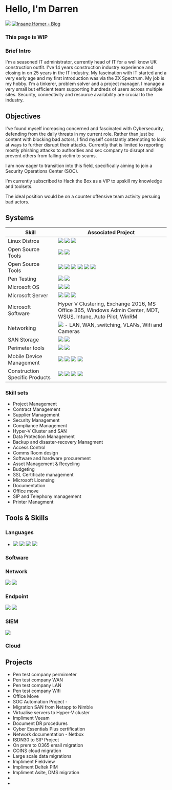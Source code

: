 # Hello, I'm Darren
<a href="https://www.linkedin.com/in/darren-henderson-8200072/"><img src="https://img.shields.io/badge/-LinkedIn-0072b1?&style=for-the-badge&logo=linkedin&logoColor=white"/></a>
<a href="https://techiegeekuk.blogspot.com/"><img src="https://img.shields.io/badge/-Blogger-0072b1?&style=for-the-badge&logo=blogger&logoColor=white&color=orange" alt="Insane Homer - Blog"/></a>


### This page is WIP

### Brief Intro

I'm a seasoned IT administrator, currently head of IT for a well know UK construction outfit. I've 14 years construction industry experience and closing in on 25 years in the IT industry. My fascination with IT started and a very early age and my first introduction was via the ZX Spectrum. My job is my hobby. I'm a tinkerer, problem solver and a project manager. I manage a very small but efficient team supporting hundreds of users across multiple sites. Security, connectivity and resource availability are crucial to the industry. 

## Objectives

I've found myself increasing concerned and fascinated with Cybersecurity, defending from the daily threats in my current role. Rather than just be content with blocking bad actors, I find myself constantly attempting to look at ways to further disrupt their attacks.
Currently that is limited to reporting mostly phishing attacks to authorities and sec company to disrupt and prevent others from falling victim to scams.

I am now eager to transition into this field, specifically aiming to join a Security Operations Center (SOC).

I'm currently subscribed to Hack the Box as a VIP to upskill my knowledge and toolsets.

The ideal position would be on a counter offensive team activity persuing bad actors.


## Systems

| Skill                                         | Associated Project         |
|-----------------------------------------------|----------------------------|
| Linux Distros | <img src="https://img.shields.io/badge/-Debian-168C9C?&style=for-the-badge&logo=Debian&logoColor=white">   <img src="https://img.shields.io/badge/-Kali-292c7a?&style=for-the-badge&logo=Kali&logoColor=white">   <img src="https://img.shields.io/badge/-Parrot-00a4ef?&style=for-the-badge&logo=Parrot&logoColor=white">
| Open Source Tools | <img src="https://img.shields.io/badge/-Proxmox-F96854?&style=for-the-badge&logo=Proxmox&logoColor=white&color=orange">   <img src="https://img.shields.io/badge/-Docker-000000?&style=for-the-badge&logo=Docker&logoColor=ffffff">|
| Open Source Tools | <img src="https://img.shields.io/badge/-Portainer-2E8B57?&style=for-the-badge&logo=Portainer&logoColor=ffffff">   <img src="https://img.shields.io/badge/-Dashy-2E8B57?&style=for-the-badge&logo=Dashy&logoColor=ffffff">     <img src="https://img.shields.io/badge/-Uptime_Kumar-2E8B57?&style=for-the-badge&logo=Uptime_Kumar&logoColor=ffffff">  <img src="https://img.shields.io/badge/-phpBB-2E8B57?&style=for-the-badge&logo=Dashy&logoColor=ffffff">     <img src="https://img.shields.io/badge/-Twiki-2E8B57?&style=for-the-badge&logo=Uptime_Kumar&logoColor=ffffff">   <img src="https://img.shields.io/badge/-Netbox-2E8B57?&style=for-the-badge&logo=Uptime_Kumar&logoColor=ffffff"> |
| Pen Testing | <img src="https://img.shields.io/badge/-Burpsuite-2E8B57?&style=for-the-badge&logo=Burpsuite&logoColor=ffffff">   <img src="https://img.shields.io/badge/-GVM_(OpenVAS)-2E8B57?&style=for-the-badge&logo=GVM&logoColor=ffffff"> |
| Microsoft OS | <img src="https://img.shields.io/badge/-Windows_11-0078D7?&style=for-the-badge&logo=Microsoft&logoColor=white">   <img src="https://img.shields.io/badge/-Windows_10-0078D7?&style=for-the-badge&logo=Microsoft&logoColor=white">|
| Microsoft Server | <img src="https://img.shields.io/badge/-Windows_2012_R2_Server-0078D7?&style=for-the-badge&logo=Microsoft&logoColor=white"> <img src="https://img.shields.io/badge/-Windows_2016_Server-0078D7?&style=for-the-badge&logo=Microsoft&logoColor=white">   <img src="https://img.shields.io/badge/-Windows_2019_Server-0078D7?&style=for-the-badge&logo=Microsoft&logoColor=white">|
| Microsoft Software | Hyper V Clustering, Exchange 2016, MS Office 365, Windows Admin Center, MDT, WSUS, Intune, Auto Pilot, WinRM|
| Networking | <img src="https://img.shields.io/badge/-Meraki-00A4EF?&style=for-the-badge&logo=Meraki&logoColor=white&color=4CBB17"> - LAN, WAN, switching, VLANs, Wifi and Cameras|
| SAN Storage| <img src="https://img.shields.io/badge/-HP_Nimble-0078D7?&style=for-the-badge&logo=HP&logoColor=white">   <img src="https://img.shields.io/badge/-NetApp-2962FF?&style=for-the-badge&logo=NetApp&logoColor=ffffff">|
| Perimeter tools | <img src="https://img.shields.io/badge/-Mimecast-0078D7?&style=for-the-badge&color=white">   <img src="https://img.shields.io/badge/-FortiGate-F67CA9?&style=for-the-badge&logo=Fortinet&logoColor=red"> |
| Mobile Device Management | <img src="https://img.shields.io/badge/-Ivanti-00A4EF?&style=for-the-badge&logo=Ivanti&logoColor=ffffff"> <img src="https://img.shields.io/badge/-InTune-00A4EF?&style=for-the-badge&logo=Microsoft&logoColor=ffffff"> <img src="https://img.shields.io/badge/-Android-00A4EF?&style=for-the-badge&logo=Android&logoColor=ffffff"> <img src="https://img.shields.io/badge/-iPhone-00A4EF?&style=for-the-badge&logo=Apple&logoColor=ffffff">|
| Construction Specific Products |    <img src="https://img.shields.io/badge/-COINS-2e8ba2?&style=for-the-badge&logo=COINS&logoColor=ffffff"> <img src="https://img.shields.io/badge/-Deltek_PIM-2e8ba2?&style=for-the-badge&logo=Deltek&logoColor=ffffff">   <img src="https://img.shields.io/badge/-Fieldview-2e8ba2?&style=for-the-badge&logo=Fieldview&logoColor=ffffff">   <img src="https://img.shields.io/badge/-Asite-2e8ba2?&style=for-the-badge&logo=Asite&logoColor=ffffff"> |


### Skill sets
- Project Management
- Contract Management
- Supplier Management
- Security Management
- Compliance Management
- Hyper-V Cluster and SAN
- Data Protection Management
- Backup and disaster-recovery Managment
- Access Control
- Comms Room design
- Software and hardware procurement
- Asset Management & Recycling
- Budgeting
- SSL Certificate management
- Microsoft Licensing
- Documentation
- Office move
- SIP and Telephony management
- Printer Managment


## Tools & Skills

### Languages
- <img src="https://img.shields.io/badge/-Powershell-ffffff?&style=for-the-badge&color=ffffff&logo=Powershell&logoColor=000000">  <img src="https://img.shields.io/badge/-KIX32-gray?&style=for-the-badge">   <img src="https://img.shields.io/badge/-Microsoft_SQL_Server-00A4EF?&style=for-the-badge&logo=Microsoft&logoColor=white">   <img src="https://img.shields.io/badge/-Python-2E8B57?&style=for-the-badge&color=2E8B57&logo=Python&logoColor=FFFF00">


### Software

### Network
<div>
    <img src="https://img.shields.io/badge/-Wireshark-1679A7?&style=for-the-badge&logo=Wireshark&logoColor=white" />
    <img src="https://img.shields.io/badge/-Meraki-00A4EF?&style=for-the-badge&logo=Meraki&logoColor=white&color=4CBB17">
</div>

### Endpoint
<div>
    <img src="https://img.shields.io/badge/-Microsoft_Defender_for_Endpoint-00A4EF?&style=for-the-badge&logo=Microsoft&logoColor=white" />
<img src="https://img.shields.io/badge/-Snow_Inventory-0078D7?&style=for-the-badge&logo=Microsoft&logoColor=white&data-url=data:image/svg+xml,%3Csvg%20xmlns%3D%22http%3A%20www.w3.org%202000%2Fsvg%22%20viewBox%3D%220%200%20512%20512%22%3E%3Cpath%20fill%3D%22white%22%20d%3D%22M256%20456a64%2064%200%201%201%20128-128V32a64%2064%200%201%201-128%20128V456zm0-352c-43.456%200-80-36.544-80-80V176a80%2080%200%201%20160%2079.776L256%256l60.224-76.224a80%2080%200%201%2015.776%2060.224V352zm0-208c-35.208%200-64-28.792-64-64s28.792-64%2064-64s64%2028.792%2064%2064s-28.792%2064-64%2064z%22%3E%3C%2Fpath%3E%3C%2Fsvg%3E" />


</div>

### SIEM
<div>
    <img src="https://img.shields.io/badge/-Wazuh-0078D4?&style=for-the-badge&logo=Wazuh&logoColor=white" />
</div>

### Cloud

## Projects
- Pen test company permimeter
- Pen test company WAN
- Pen test company LAN
- Pen test company Wifi
- Office Move
- SOC Automation Project -
- Migration SAN from Netapp to Nimble
- Virtualise servers to Hyper-V cluster
- Impliment Veeam
- Document DR procedures
- Cyber Essentials Plus certification
- Network documentation - Netbox
- ISDN30 to SIP Project
- On prem to O365 email migration
- COINS cloud migration
- Large scale data migrations
- Impliment Fieldview
- Impliment Deltek PIM
- Impliment Asite, DMS migration
- 
- 
